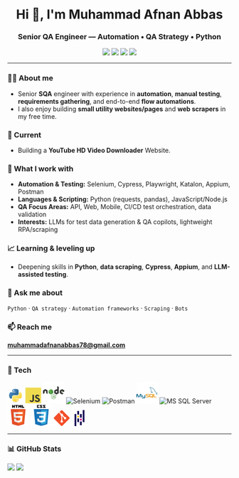 <h1 align="center">Hi 👋, I'm Muhammad Afnan Abbas</h1>
<h3 align="center">Senior QA Engineer — Automation • QA Strategy • Python</h3>

<p align="center">
  <a href="mailto:muhammadafnanabbas78@gmail.com"><img src="https://img.shields.io/badge/Email-Contact-informational?style=flat&logo=gmail"></a>
  <a href="https://linkedin.com/in/muhammad-afnan-abbas-42367216b" target="_blank"><img src="https://img.shields.io/badge/LinkedIn-Afnan-blue?style=flat&logo=linkedin"></a>
  <a href="https://twitter.com/mian_afnan1" target="_blank"><img src="https://img.shields.io/badge/Twitter-@mian__afnan1-1DA1F2?style=flat&logo=twitter"></a>
  <img src="https://komarev.com/ghpvc/?username=muhammadafnanabbas&label=Views&color=0e75b6&style=flat" />
</p>

---

### 👨‍💻 About me
- Senior **SQA** engineer with experience in **automation**, **manual testing**, **requirements gathering**, and end-to-end **flow automations**.  
- I also enjoy building **small utility websites/pages** and **web scrapers** in my free time.

### 🔭 Current
- Building a **YouTube HD Video Downloader** Website.

### 🧪 What I work with
- **Automation & Testing:** Selenium, Cypress, Playwright, Katalon, Appium, Postman
- **Languages & Scripting:** Python (requests, pandas), JavaScript/Node.js
- **QA Focus Areas:** API, Web, Mobile, CI/CD test orchestration, data validation
- **Interests:** LLMs for test data generation & QA copilots, lightweight RPA/scraping

### 📈 Learning & leveling up
- Deepening skills in **Python**, **data scraping**, **Cypress**, **Appium**, and **LLM-assisted testing**.

### 💬 Ask me about
`Python` · `QA strategy` · `Automation frameworks` · `Scraping` · `Bots`

### 📫 Reach me
**muhammadafnanabbas78@gmail.com**

---

### 🧰 Tech
<p>
  <img src="https://raw.githubusercontent.com/devicons/devicon/master/icons/python/python-original.svg" width="36" title="Python" />
  <img src="https://raw.githubusercontent.com/devicons/devicon/master/icons/javascript/javascript-original.svg" width="36" title="JavaScript" />
  <img src="https://raw.githubusercontent.com/devicons/devicon/master/icons/nodejs/nodejs-original-wordmark.svg" width="48" title="Node.js" />
  <img src="https://raw.githubusercontent.com/detain/svg-logos/780f25886640cef088af994181646db2f6b1a3f8/svg/selenium-logo.svg" width="36" title="Selenium" />
  <img src="https://www.vectorlogo.zone/logos/getpostman/getpostman-icon.svg" width="36" title="Postman" />
  <img src="https://raw.githubusercontent.com/devicons/devicon/master/icons/mysql/mysql-original-wordmark.svg" width="48" title="MySQL" />
  <img src="https://www.svgrepo.com/show/303229/microsoft-sql-server-logo.svg" width="36" title="MS SQL Server" />
  <img src="https://raw.githubusercontent.com/devicons/devicon/master/icons/html5/html5-original-wordmark.svg" width="48" title="HTML5" />
  <img src="https://raw.githubusercontent.com/devicons/devicon/master/icons/css3/css3-original-wordmark.svg" width="48" title="CSS3" />
  <img src="https://raw.githubusercontent.com/devicons/devicon/master/icons/git/git-original.svg" width="36" title="Git" />
  <img src="https://raw.githubusercontent.com/devicons/devicon/2ae2a900d2f041da66e950e4d48052658d850630/icons/pandas/pandas-original.svg" width="36" title="pandas" />
</p>

---

### 📊 GitHub Stats
<p align="left">
  <img src="https://github-readme-stats.vercel.app/api?username=muhammadafnanabbas&show_icons=true&hide_title=true" height="150" />
  <img src="https://github-readme-stats.vercel.app/api/top-langs?username=muhammadafnanabbas&layout=compact" height="150" />
</p>
